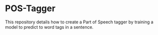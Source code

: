 # POS-Tagger
This repository details how to create a Part of Speech tagger by training a model to predict to word tags in a sentence.
